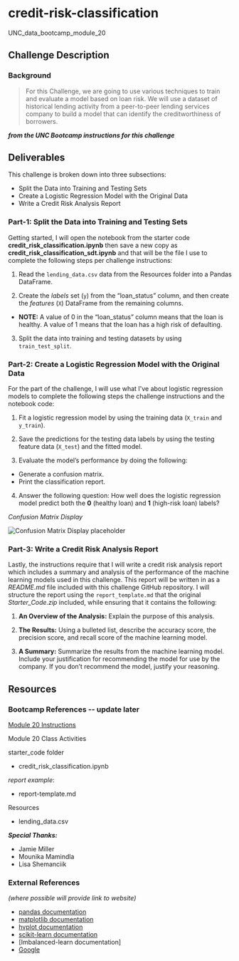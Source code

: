 # credit-risk-classification
UNC_data_bootcamp_module_20

## Challenge Description
### Background
> For this Challenge, we are going to use various techniques to train and evaluate a model based on loan risk. We will use a dataset of historical lending activity from a peer-to-peer lending services company to build a model that can identify the creditworthiness of borrowers.

***from the UNC Bootcamp instructions for this challenge***

## Deliverables
This challenge is broken down into three subsections:
* Split the Data into Training and Testing Sets
* Create a Logistic Regression Model with the Original Data
* Write a Credit Risk Analysis Report


### Part-1: Split the Data into Training and Testing Sets
Getting started, I will open the notebook from the starter code __credit_risk_classification.ipynb__ then save a new copy as __credit_risk_classification_sdt.ipynb__ and that will be the file I use to complete the following steps per challenge instructions:

1) Read the `lending_data.csv` data from the Resources folder into a Pandas DataFrame.

2) Create the _labels_ set (`y`) from the “loan_status” column, and then create the _features_ (`X`) DataFrame from the remaining columns.

  * __NOTE:__ A value of 0 in the “loan_status” column means that the loan is healthy. A value of 1 means that the loan has a high risk of defaulting.

3) Split the data into training and testing datasets by using `train_test_split`.



### Part-2: Create a Logistic Regression Model with the Original Data
For the part of the challenge, I will use what I've about logistic regression models to complete the following steps the challenge instructions and the notebook code:

1) Fit a logistic regression model by using the training data (`X_train` and `y_train`).

2) Save the predictions for the testing data labels by using the testing feature data (`X_test`) and the fitted model.

3) Evaluate the model’s performance by doing the following:
  * Generate a confusion matrix.
  * Print the classification report.

4) Answer the following question: How well does the logistic regression model predict both the __0__ (healthy loan) and __1__ (high-risk loan) labels?

_Confusion Matrix Display_

![Confusion Matrix Display]() placeholder

### Part-3: Write a Credit Risk Analysis Report
Lastly, the instructions require that I will write a credit risk analysis report which includes a summary and analysis of the performance of the machine learning models used in this challenge. This report will be written in as a _README.md_ file included with this challenge GitHub repository. I will structure the report using the `report_template.md` that the original _Starter_Code.zip_ included, while ensuring that it contains the following:

1) __An Overview of the Analysis:__ Explain the purpose of this analysis.

2) __The Results:__ Using a bulleted list, describe the accuracy score, the precision score, and recall score of the machine learning model.

3) __A Summary:__ Summarize the results from the machine learning model. Include your justification for recommending the model for use by the company. If you don’t recommend the model, justify your reasoning.



## Resources
### Bootcamp References -- update later
[Module 20 Instructions](https://courses.bootcampspot.com/courses/3285/assignments/52247?module_item_id=937508)

Module 20 Class Activities

starter_code folder
* credit_risk_classification.ipynb

_report example_:
* report-template.md

Resources
* lending_data.csv


***Special Thanks:***
* Jamie Miller
* Mounika Mamindla
* Lisa Shemanciik

### External References
_(where possible will provide link to website)_
* [pandas documentation](https://pandas.pydata.org/docs/reference/general_functions.html)
* [matplotlib documentation](https://matplotlib.org/stable/index.html)
* [hvplot documentation](https://hvplot.holoviz.org/reference/geopandas/points.html)
* [scikit-learn documentation](https://scikit-learn.org/stable/user_guide.html)
* [Imbalanced-learn documentation]
* [Google](https://www.google.com)

